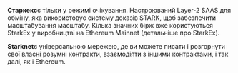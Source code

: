 **Старкекс**є тільки у режимі очікування. Настроюваний Layer-2 SAAS для обміну, яка використовує систему доказів STARK, щоб забезпечити масштабування масштабу. Кілька значних бірж вже користуються StarkEx у виробництві на Ethereum Mainnet (детальніше про StarkEx).

**Starknet**є універсальною мережею, де ви можете писати і розгорнути свої власні розумні контракти, взаємодіяти з іншими контрактами, і так далі, як і Ethereum.
